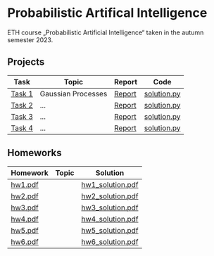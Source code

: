 # Probabilistic Artifical Intelligence
ETH course „Probabilistic Artificial Intelligence“ taken in the autumn semester 2023.

## Projects

| Task | Topic | Report | Code | 
|---|---|---|---|
| [Task 1](projects/task1/) | Gaussian Processes | [Report](projects/task1/README.md) | [solution.py](projects/task1/solution.py) |
| [Task 2](projects/task2/) | ... | [Report](projects/task2/README.md) | [solution.py](projects/task2/solution.py) |
| [Task 3](projects/task3/) | ... | [Report](projects/task3/README.md) | [solution.py](projects/task3/solution.py) |
| [Task 4](projects/task4/) | ... | [Report](projects/task4/README.md) | [solution.py](projects/task4/solution.py) |

## Homeworks

| Homework | Topic | Solution | 
|---|---|---|
| [hw1.pdf](homeworks/hw1/) |  | [hw1_solution.pdf](homeworks/solutions/hw1_solution.py) |
| [hw2.pdf](homeworks/hw2/) |  | [hw2_solution.pdf](homeworks/solutions/hw2_solution.py) |
| [hw3.pdf](homeworks/hw3/) |  | [hw3_solution.pdf](homeworks/solutions/hw3_solution.py) |
| [hw4.pdf](homeworks/hw4/) |  | [hw4_solution.pdf](homeworks/solutions/hw4_solution.py) |
| [hw5.pdf](homeworks/hw5/) |  | [hw5_solution.pdf](homeworks/solutions/hw5_solution.py) |
| [hw6.pdf](homeworks/hw6/) |  | [hw6_solution.pdf](homeworks/solutions/hw6_solution.py) |